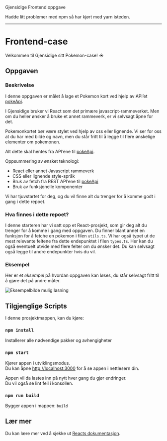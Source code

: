 Gjensidige Frontend oppgave

Hadde litt problemer med npm så har kjørt med yarn isteden.

--------------------------------------------------------------------------------------


# Frontend-case

Velkommen til Gjensidige sitt Pokemon-case! ☀

## Oppgaven

### Beskrivelse

I denne oppgaven er målet å lage et Pokemon kort ved hjelp av API’et [pokeApi](https://pokeapi.co/).

I Gjensidige bruker vi React som det primære javascript-rammeverket. Men om du heller ønsker å bruke et annet rammeverk, er vi selvsagt åpne for det.

Pokemonkortet bør være stylet ved hjelp av css eller lignende. Vi ser for oss at du har med bilde og navn, men du står fritt til å legge til flere ønskelige elementer om pokemonen.

Alt dette skal hentes fra API’ene til [pokeApi](https://pokeapi.co/).

Oppsummering av ønsket teknologi:

- React eller annet Javascript rammeverk
- CSS eller lignende style-språk
- Bruk av fetch fra REST API’ene til [pokeApi](https://pokeapi.co/)
- Bruk av funksjonelle komponenter

Vi har tjuvstartet for deg, og du vil finne alt du trenger for å komme godt i gang i dette repoet.

### Hva finnes i dette repoet?

I denne starteren har vi satt opp et React-prosjekt, som gir deg alt du trenger for å komme i gang med oppgaven.
Du finner blant annet en funksjon for å fetche en pokemon i filen `utils.ts`.
Vi har også typet ut de mest relevante feltene fra dette endepunktet i filen `types.ts`.
Her kan du også eventuelt utvide med flere felter om du ønsker det. Du kan selvsagt også legge til andre endepunkter hvis du vil.

### Eksempel

Her er et _eksempel_ på hvordan oppgaven kan løses, du står selvsagt fritt til å gjøre det på andre måter.

![Eksempelbilde mulig løsning](https://github.com/gjensidige/sommerstudent-case/blob/main/bulbasaurCardExample.png)

## Tilgjenglige Scripts

I denne prosjektmappen, kan du kjøre:

### `npm install`
Installerer alle nødvendige pakker og avhengigheter

### `npm start`

Kjører appen i utviklingsmodus.\
Du kan åpne [http://localhost:3000](http://localhost:3000) for å se appen i nettlesern din.

Appen vil da lastes inn på nytt hver gang du gjør endringer.\
Du vil også se lint feil i konsollen.

### `npm run build`

Bygger appen i mappen: `build`

## Lær mer

Du kan lære mer ved å sjekke ut [Reacts dokumentasjon](https://reactjs.org/).
